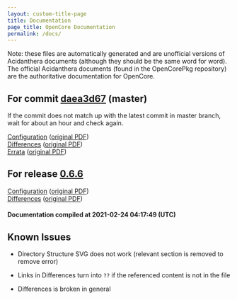 ```yaml
---
layout: custom-title-page
title: Documentation
page_title: OpenCore Documentation
permalink: /docs/
---
```

Note: these files are automatically generated and are unofficial versions of Acidanthera documents (although they should be the same word for word). The official Acidanthera documents (found in the OpenCorePkg repository) are the authoritative documentation for OpenCore.

## For commit [daea3d67](https://github.com/acidanthera/OpenCorePkg/tree/daea3d67a559b64d5cfb421499af92f891168e32) (master)

If the commit does not match up with the latest commit in master branch, wait for about an hour and check again.

[Configuration](latest/Configuration.html) ([original PDF](https://github.com/acidanthera/OpenCorePkg/blob/daea3d67a559b64d5cfb421499af92f891168e32/Docs/Configuration.pdf))
<br>
[Differences](latest/Differences.html) ([original PDF](https://github.com/acidanthera/OpenCorePkg/blob/daea3d67a559b64d5cfb421499af92f891168e32/Docs/Differences/Differences.pdf))
<br>
[Errata](latest/Errata.html) ([original PDF](https://github.com/acidanthera/OpenCorePkg/blob/daea3d67a559b64d5cfb421499af92f891168e32/Docs/Errata/Errata.pdf))

## For release [0.6.6](https://github.com/acidanthera/OpenCorePkg/tree/0.6.6)

[Configuration](release/Configuration.html) ([original PDF](https://github.com/acidanthera/OpenCorePkg/blob/0.6.6/Docs/Configuration.pdf))
<br>
[Differences](release/Differences.html) ([original PDF](https://github.com/acidanthera/OpenCorePkg/blob/0.6.6/Docs/Differences/Differences.pdf))

#### Documentation compiled at 2021-02-24 04:17:49 (UTC)

## Known Issues

* Directory Structure SVG does not work (relevant section is removed to remove error)

* Links in Differences turn into `??` if the referenced content is not in the file

* Differences is broken in general
